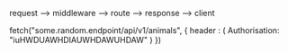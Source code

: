 

request --> middleware --> route --> response --> client


fetch("some.random.endpoint/api/v1/animals", {
    header : (
        Authorisation: "iuHWDUAWHDIAUWHDAWUHDAW"
    )
})

